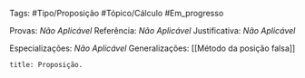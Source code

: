 Tags: #Tipo/Proposição #Tópico/Cálculo #Em_progresso

Provas: _Não Aplicável_
Referência: _Não Aplicável_
Justificativa: _Não Aplicável_

Especializações: _Não Aplicável_
Generalizações: [[Método da posição falsa]]

```ad-question
title: Proposição.
```
